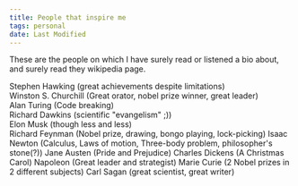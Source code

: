 ```yaml
---
title: People that inspire me
tags: personal
date: Last Modified
---
```


These are the people on which I have surely read or listened a bio about, and surely read they wikipedia page. 

Stephen Hawking (great achievements despite limitations)  
Winston S. Churchill (Great orator, nobel prize winner, great leader)   
Alan Turing (Code breaking)   
Richard Dawkins (scientific "evangelism" ;))  
Elon Musk (though less and less)   
Richard Feynman (Nobel prize, drawing, bongo playing, lock-picking)
Isaac Newton (Calculus, Laws of motion, Three-body problem, philosopher's stone(?))
Jane Austen (Pride and Prejudice)
Charles Dickens (A Christmas Carol)
Napoleon (Great leader and strategist)
Marie Curie (2 Nobel prizes in 2 different subjects)
Carl Sagan (great scientist, great writer)